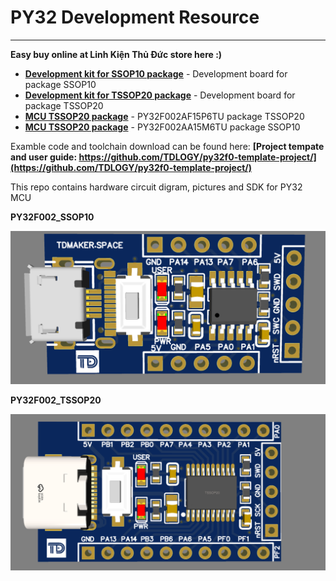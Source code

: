 # PY32 Development Resource
---
__Easy buy online at Linh Kiện Thủ Đức store here :)__

- __[Development kit for SSOP10 package](https://linhkienthuduc.com/kit-phat-trien-py32f002-tssop20-ho-tro-lap-trinh-arm-cortex-m0)__ - Development board for package SSOP10
- __[Development kit for TSSOP20 package](https://linhkienthuduc.com/kit-phat-trien-py32f002-ssop10-ho-tro-lap-trinh-arm-cortex-m0)__ - Development board for package TSSOP20
- __[MCU TSSOP20 package](https://linhkienthuduc.com/kit-phat-trien-py32f002-tssop20-ho-tro-lap-trinh-arm-cortex-m0)__ - PY32F002AF15P6TU package TSSOP20
- __[MCU TSSOP20 package](https://linhkienthuduc.com/py32f002aa15m6tu-essop-10-vi-dieu-khien-32bit-arm-cortex-m0-mcu)__ - PY32F002AA15M6TU package SSOP10


Examble code and toolchain download can be found here: __[Project tempate and user guide: https://github.com/TDLOGY/py32f0-template-project/](https://github.com/TDLOGY/py32f0-template-project/)__

This repo contains hardware circuit digram, pictures and SDK for PY32 MCU

**PY32F002_SSOP10**

![PY32F002_SSOP10](PY32F002_SSOP10_DEV_KIT_PIC.png)

**PY32F002_TSSOP20**

![PY32F002_TSSOP20](PY32F002_TSSOP20_DEV_KIT_PIC.png)
